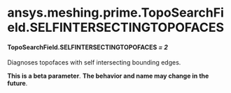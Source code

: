 # ansys.meshing.prime.TopoSearchField.SELFINTERSECTINGTOPOFACES



#### TopoSearchField.SELFINTERSECTINGTOPOFACES *= 2*

Diagnoses topofaces with self intersecting bounding edges.

**This is a beta parameter**. **The behavior and name may change in the future**.

<!-- !! processed by numpydoc !! -->
